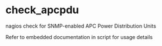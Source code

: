 # check_apcpdu
nagios check for SNMP-enabled APC Power Distribution Units

Refer to embedded documentation in script for usage details
